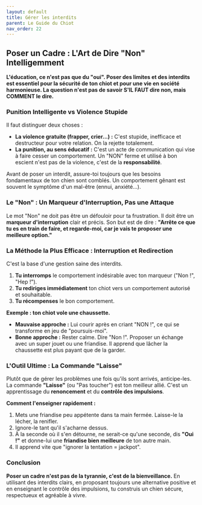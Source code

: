 ```yaml
---
layout: default
title: Gérer les interdits
parent: Le Guide du Chiot
nav_order: 22
---
```


## **Poser un Cadre : L'Art de Dire "Non" Intelligemment**

**L'éducation, ce n'est pas que du "oui". Poser des limites et des interdits est essentiel pour la sécurité de ton chiot et pour une vie en société harmonieuse. La question n'est pas de savoir S'IL FAUT dire non, mais COMMENT le dire.**

### **Punition Intelligente vs Violence Stupide**

Il faut distinguer deux choses :
- **La violence gratuite (frapper, crier...) :** C'est stupide, inefficace et destructeur pour votre relation. On la rejette totalement.
- **La punition, au sens éducatif :** C'est un acte de communication qui vise à faire cesser un comportement. Un "NON" ferme et utilisé à bon escient n'est pas de la violence, c'est de la **responsabilité**.

Avant de poser un interdit, assure-toi toujours que les besoins fondamentaux de ton chien sont comblés. Un comportement gênant est souvent le symptôme d'un mal-être (ennui, anxiété...).

### **Le "Non" : Un Marqueur d'Interruption, Pas une Attaque**

Le mot "Non" ne doit pas être un défouloir pour ta frustration. Il doit être un **marqueur d'interruption** clair et précis.
Son but est de dire : **"Arrête ce que tu es en train de faire, et regarde-moi, car je vais te proposer une meilleure option."**

### **La Méthode la Plus Efficace : Interruption et Redirection**

C'est la base d'une gestion saine des interdits.
1.  **Tu interromps** le comportement indésirable avec ton marqueur ("Non !", "Hep !").
2.  **Tu rediriges immédiatement** ton chiot vers un comportement autorisé et souhaitable.
3.  **Tu récompenses** le bon comportement.

**Exemple : ton chiot vole une chaussette.**
- **Mauvaise approche :** Lui courir après en criant "NON !", ce qui se transforme en jeu de "poursuis-moi".
- **Bonne approche :** Rester calme. Dire "Non !". Proposer un échange avec un super jouet ou une friandise. Il apprend que lâcher la chaussette est plus payant que de la garder.

### **L'Outil Ultime : La Commande "Laisse"**

Plutôt que de gérer les problèmes une fois qu'ils sont arrivés, anticipe-les. La commande **"Laisse"** (ou "Pas toucher") est ton meilleur allié. C'est un apprentissage du **renoncement** et du **contrôle des impulsions**.

**Comment l'enseigner rapidement :**
1.  Mets une friandise peu appétente dans ta main fermée. Laisse-le la lécher, la renifler.
2.  Ignore-le tant qu'il s'acharne dessus.
3.  À la seconde où il s'en détourne, ne serait-ce qu'une seconde, dis **"Oui !"** et donne-lui une **friandise bien meilleure** de ton autre main.
4.  Il apprend vite que "ignorer la tentation = jackpot".

### **Conclusion**

**Poser un cadre n'est pas de la tyrannie, c'est de la bienveillance.** En utilisant des interdits clairs, en proposant toujours une alternative positive et en enseignant le contrôle des impulsions, tu construis un chien sécure, respectueux et agréable à vivre. 